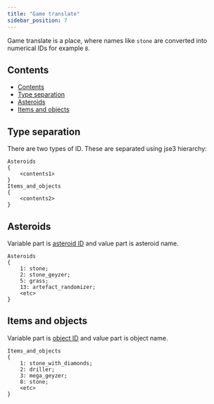```yaml
---
title: "Game translate"
sidebar_position: 7
---
```


Game translate is a place, where names like `stone` are
converted into numerical IDs for example `8`.

## Contents

-   [Contents](#contents)
-   [Type separation](#type-separation)
-   [Asteroids](#asteroids)
-   [Items and objects](#items-and-objects)

## Type separation

There are two types of ID. These are separated using jse3 hierarchy:

```text
Asteroids
{
	<contents1>
}
Items_and_objects
{
	<contents2>
}
```

## Asteroids

Variable part is [asteroid ID](../GameData/Asteroids) and value part is asteroid name.

```text
Asteroids
{
	1: stone;
	2: stone_geyzer;
	5: grass;
	13: artefact_randomizer;
	<etc>
}
```

## Items and objects

Variable part is [object ID](../GameData/ItemsAndObjects) and value part is object name.

```text
Items_and_objects
{
	1: stone_with_diamonds;
	2: driller;
	3: mega_geyzer;
	8: stone;
	<etc>
}
```

